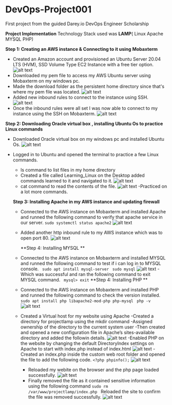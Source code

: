 # DevOps-Project001
First project from the guided Darey.io DevOps Engineer Scholarship 

**Project Implementation**
Technology Stack used was **LAMP**( Linux Apache MYSQL PHP)

**Step 1: Creating an AWS instance & Connecting to it using Mobaxterm**
- Created an Amazon account and provisioned an Ubuntu Server 20.04 LTS (HVM), SSD Volume Type EC2 Instance with a free tier option.
 ![alt text](https://github.com/Ellawangari/DevOps-Project001/blob/main/Images/amazon%20instance%201.PNG)
- Downloaded my pem file to access my  AWS Ubuntu server using Mobaxterm on my windows pc.
- Made the download folder as the persistent home directory since that's where my pem file was located.
 ![alt text](https://github.com/Ellawangari/DevOps-Project001/blob/main/Images/mobaxterm1.PNG)
- Added new inbound rules to connect to the instance using SSH.
 ![alt text](https://github.com/Ellawangari/DevOps-Project001/blob/main/Images/aws%204.PNG)
- Once the inbound rules were all set I was now able to connect to my instance using the SSH on Mobaxterm.
 ![alt text](https://github.com/Ellawangari/DevOps-Project001/blob/main/Images/mobaxterm2.PNG)
 
**Step 2: Downloading Oracle virtual box , installing Ubuntu Os to practice Linux commands**
- Downloaded Oracle virtual box on my windows pc and installed Ubuntu Os.
  ![alt text](https://github.com/Ellawangari/DevOps-Project001/blob/main/Images/ubuntu1.PNG)
- Logged in to Ubuntu and opened the terminal to practice a few Linux commands.
   - ls command to list files in my home directory
   - Created a  file called Learning_Linux on the Desktop added commands learned to it and navigated to it.
    ![alt text](https://github.com/Ellawangari/DevOps-Project001/blob/main/Images/ubuntu4.PNG)
   - cat command to read the contents of the file.
        ![alt text](https://github.com/Ellawangari/DevOps-Project001/blob/main/Images/ubuntu5.PNG)
   -Practiced on a lot more commands.
   
   **Step 3: Installing Apache in my AWS instance and updating firewall**
   - Connected to the AWS instance on Mobaxterm and installed Apache  and runned the following command to verify that apache service in our server.
       `sudo systemctl status apache2`
      ![alt text](https://github.com/Ellawangari/DevOps-Project001/blob/main/Images/mobaxterm3.PNG)
   - Added another  http inbound rule  to my AWS instance which was to open port 80.
      ![alt text](https://github.com/Ellawangari/DevOps-Project001/blob/main/Images/aws%204.PNG)
      
     **Step 4: Installing MYSQL **
  - Connected to the AWS instance on Mobaxterm and installed MYSQL  and runned the following command to test if i can log in to MYSQL console.
   ` sudo apt install mysql-server`
    ` sudo mysql`
     ![alt text](https://github.com/Ellawangari/DevOps-Project001/blob/main/Images/mobaxterm4.PNG)
   -Which was successful and ran the following command to exit MYSQL command.
      ` mysql> exit`
    **Step 4: Installing PHP **
  - Connected to the AWS instance on Mobaxterm and installed PHP  and runned the following command to check the version installed.
   ` sudo apt install php libapache2-mod-php php-mysql`  ` php -v`
       ![alt text](https://github.com/Ellawangari/DevOps-Project001/blob/main/Images/mobaxterm5.PNG)
  - Created a Virtual host for my website using Apache
    -Created a directory for projectlamp using the mkdir command
    -Assigned ownership of the directory to the current system user
    -Then created and opened a new configuration file in Apache’s sites-available directory and added the followin details.
     ![alt text](https://github.com/Ellawangari/DevOps-Project001/blob/main/Images/mobaxterm6.PNG)
    -Enabled PHP on the website by changing the default DirectoryIndex settings on Apache to start with index.php instead of index.html
      ![alt text](https://github.com/Ellawangari/DevOps-Project001/blob/main/Images/mobaxterm7.PNG)
    -Created an index.php inside the custom web root folder and opened the file to add the following code.
     `<?php
phpinfo();`
       ![alt text](https://github.com/Ellawangari/DevOps-Project001/blob/main/Images/mobaxterm8.PNG)
     - Reloaded my webite on the browser and the php page loaded successfully.
     ![alt text](https://github.com/Ellawangari/DevOps-Project001/blob/main/Images/phppage.PNG)
     - Finally removed the file as it contained sensitive information using the following command  `sudo rm /var/www/projectlamp/index.php `
     Reloaded the site to confirm the file was removed successfully.
        ![alt text](https://github.com/Ellawangari/DevOps-Project001/blob/main/Images/phppage2.PNG)



